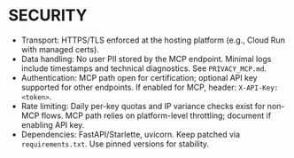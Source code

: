 # SECURITY

- Transport: HTTPS/TLS enforced at the hosting platform (e.g., Cloud Run with managed certs).
- Data handling: No user PII stored by the MCP endpoint. Minimal logs include timestamps and technical diagnostics. See `PRIVACY_MCP.md`.
- Authentication: MCP path open for certification; optional API key supported for other endpoints. If enabled for MCP, header: `X-API-Key: <token>`.
- Rate limiting: Daily per-key quotas and IP variance checks exist for non-MCP flows. MCP path relies on platform-level throttling; document if enabling API key.
- Dependencies: FastAPI/Starlette, uvicorn. Keep patched via `requirements.txt`. Use pinned versions for stability.
